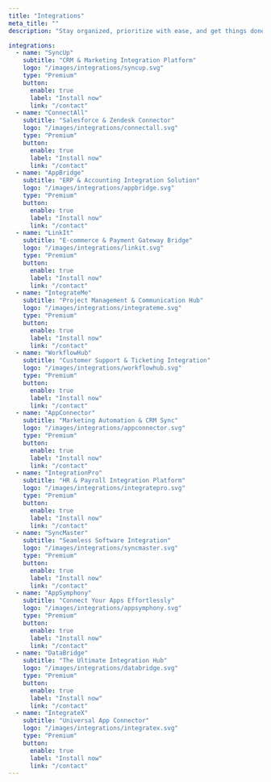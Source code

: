 ```yaml
---
title: "Integrations"
meta_title: ""
description: "Stay organized, prioritize with ease, and get things done faster. Our all-in-one <br> task management tool keeps your team aligned and on track."

integrations:
  - name: "SyncUp"
    subtitle: "CRM & Marketing Integration Platform"
    logo: "/images/integrations/syncup.svg"
    type: "Premium"
    button:
      enable: true
      label: "Install now"
      link: "/contact"
  - name: "ConnectAll"
    subtitle: "Salesforce & Zendesk Connector"
    logo: "/images/integrations/connectall.svg"
    type: "Premium"
    button:
      enable: true
      label: "Install now"
      link: "/contact"
  - name: "AppBridge"
    subtitle: "ERP & Accounting Integration Solution"
    logo: "/images/integrations/appbridge.svg"
    type: "Premium"
    button:
      enable: true
      label: "Install now"
      link: "/contact"
  - name: "LinkIt"
    subtitle: "E-commerce & Payment Gateway Bridge"
    logo: "/images/integrations/linkit.svg"
    type: "Premium"
    button:
      enable: true
      label: "Install now"
      link: "/contact"
  - name: "IntegrateMe"
    subtitle: "Project Management & Communication Hub"
    logo: "/images/integrations/integrateme.svg"
    type: "Premium"
    button:
      enable: true
      label: "Install now"
      link: "/contact"
  - name: "WorkflowHub"
    subtitle: "Customer Support & Ticketing Integration"
    logo: "/images/integrations/workflowhub.svg"
    type: "Premium"
    button:
      enable: true
      label: "Install now"
      link: "/contact"
  - name: "AppConnector"
    subtitle: "Marketing Automation & CRM Sync"
    logo: "/images/integrations/appconnector.svg"
    type: "Premium"
    button:
      enable: true
      label: "Install now"
      link: "/contact"
  - name: "IntegrationPro"
    subtitle: "HR & Payroll Integration Platform"
    logo: "/images/integrations/integratepro.svg"
    type: "Premium"
    button:
      enable: true
      label: "Install now"
      link: "/contact"
  - name: "SyncMaster"
    subtitle: "Seamless Software Integration"
    logo: "/images/integrations/syncmaster.svg"
    type: "Premium"
    button:
      enable: true
      label: "Install now"
      link: "/contact"
  - name: "AppSymphony"
    subtitle: "Connect Your Apps Effortlessly"
    logo: "/images/integrations/appsymphony.svg"
    type: "Premium"
    button:
      enable: true
      label: "Install now"
      link: "/contact"
  - name: "DataBridge"
    subtitle: "The Ultimate Integration Hub"
    logo: "/images/integrations/databridge.svg"
    type: "Premium"
    button:
      enable: true
      label: "Install now"
      link: "/contact"
  - name: "IntegrateX"
    subtitle: "Universal App Connector"
    logo: "/images/integrations/integratex.svg"
    type: "Premium"
    button:
      enable: true
      label: "Install now"
      link: "/contact"
---
```

